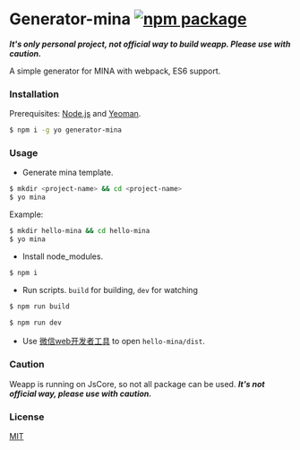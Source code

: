 # Generator-mina [![npm package](https://img.shields.io/npm/v/vue-cli.svg)](https://www.npmjs.com/package/generator-mina)

***It's only personal project, not official way to build weapp. Please use with caution.***

A simple generator for MINA with webpack, ES6 support.

### Installation

Prerequisites: [Node.js](https://nodejs.org/en/) and [Yeoman](http://yeoman.io/).

``` bash
$ npm i -g yo generator-mina
```

### Usage

- Generate mina template.

``` bash
$ mkdir <project-name> && cd <project-name>
$ yo mina
```

Example:

``` bash
$ mkdir hello-mina && cd hello-mina
$ yo mina
```

- Install node_modules.
``` bash
$ npm i
```

- Run scripts.
  `build` for building, `dev` for watching
``` bash
$ npm run build
```
``` bash
$ npm run dev
```
- Use [微信web开发者工具](https://mp.weixin.qq.com/debug/wxadoc/dev/devtools/download.html?t=1474644089359) to open `hello-mina/dist`.

### Caution

Weapp is running on JsCore, so not all package can be used. ***It's not official way, please use with caution.***

### License

[MIT](http://opensource.org/licenses/MIT)
